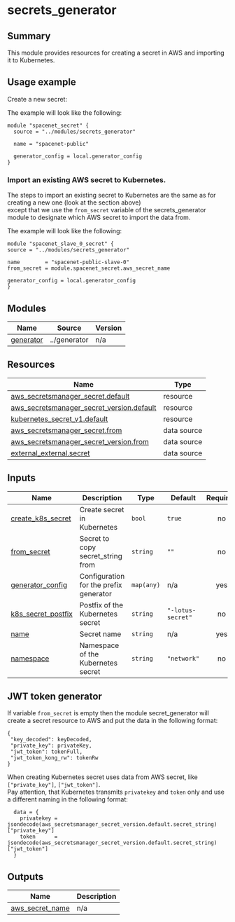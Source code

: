 # secrets_generator

## Summary

This module provides resources for creating a secret in AWS and importing it to Kubernetes.

## Usage example

Create a new secret:

The example will look like the following:
```
module "spacenet_secret" {
  source = "../modules/secrets_generator"

  name = "spacenet-public"

  generator_config = local.generator_config
}

```

### Import an existing AWS secret to Kubernetes.
The steps to import an existing secret to Kubernetes are the same as for creating a new one (look at the section above)\
except that we use the `from_secret` variable of the secrets_generator module to designate which AWS secret to import the data from.

The example will look like the following:
```
module "spacenet_slave_0_secret" {
source = "../modules/secrets_generator"

name        = "spacenet-public-slave-0"
from_secret = module.spacenet_secret.aws_secret_name

generator_config = local.generator_config
}
```


## Modules

| Name | Source | Version |
|------|--------|---------|
| <a name="module_generator"></a> [generator](#module\_generator) | ../generator | n/a |

## Resources

| Name | Type |
|------|------|
| [aws_secretsmanager_secret.default](https://registry.terraform.io/providers/hashicorp/aws/latest/docs/resources/secretsmanager_secret) | resource |
| [aws_secretsmanager_secret_version.default](https://registry.terraform.io/providers/hashicorp/aws/latest/docs/resources/secretsmanager_secret_version) | resource |
| [kubernetes_secret_v1.default](https://registry.terraform.io/providers/hashicorp/kubernetes/latest/docs/resources/secret_v1) | resource |
| [aws_secretsmanager_secret.from](https://registry.terraform.io/providers/hashicorp/aws/latest/docs/data-sources/secretsmanager_secret) | data source |
| [aws_secretsmanager_secret_version.from](https://registry.terraform.io/providers/hashicorp/aws/latest/docs/data-sources/secretsmanager_secret_version) | data source |
| [external_external.secret](https://registry.terraform.io/providers/hashicorp/external/latest/docs/data-sources/external) | data source |

## Inputs

| Name | Description | Type | Default | Required |
|------|-------------|------|---------|:--------:|
| <a name="input_create_k8s_secret"></a> [create\_k8s\_secret](#input\_create\_k8s\_secret) | Create secret in Kubernetes | `bool` | `true` | no |
| <a name="input_from_secret"></a> [from\_secret](#input\_from\_secret) | Secret to copy secret\_string from | `string` | `""` | no |
| <a name="input_generator_config"></a> [generator\_config](#input\_generator\_config) | Configuration for the prefix generator | `map(any)` | n/a | yes |
| <a name="input_k8s_secret_postfix"></a> [k8s\_secret\_postfix](#input\_k8s\_secret\_postfix) | Postfix of the Kubernetes secret | `string` | `"-lotus-secret"` | no |
| <a name="input_name"></a> [name](#input\_name) | Secret name | `string` | n/a | yes |
| <a name="input_namespace"></a> [namespace](#input\_namespace) | Namespace of the Kubernetes secret | `string` | `"network"` | no |


## JWT token generator

If variable `from_secret` is empty then the module secret_generator will create a  secret  resource to AWS and put the data in the following format:
````
{
 "key_decoded": keyDecoded,
 "private_key": privateKey,
 "jwt_token": tokenFull,
 "jwt_token_kong_rw": tokenRw
}
````
When creating  Kubernetes secret uses data from AWS secret, like `["private_key"]`, `["jwt_token"]`.\
Pay attention, that Kubernetes transmits `privatekey` and `token` only and use a different naming in the following format:

```
  data = {
    privatekey = jsondecode(aws_secretsmanager_secret_version.default.secret_string)["private_key"]
    token      = jsondecode(aws_secretsmanager_secret_version.default.secret_string)["jwt_token"]
  }

```


## Outputs

| Name | Description |
|------|-------------|
| <a name="output_aws_secret_name"></a> [aws\_secret\_name](#output\_aws\_secret\_name) | n/a |
